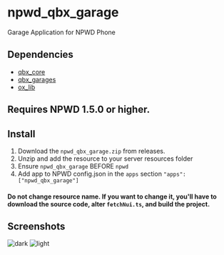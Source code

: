 # npwd_qbx_garage
Garage Application for NPWD Phone

## Dependencies
- [qbx_core](https://github.com/Qbox-project/qbx_core)
- [qbx_garages](https://github.com/Qbox-project/qbx_garages)
- [ox_lib](https://github.com/overextended/ox_lib)

## Requires NPWD 1.5.0 or higher.

## Install
1. Download the `npwd_qbx_garage.zip` from releases.
2. Unzip and add the resource to your server resources folder
3. Ensure `npwd_qbx_garage` BEFORE `npwd`
4. Add app to NPWD config.json in the `apps` section `"apps": ["npwd_qbx_garage"]`

#### Do not change resource name. If you want to change it, you'll have to download the source code, alter `fetchNui.ts`, and build the project.

## Screenshots
![dark](https://github.com/dusan01/npwd_qbx_garage/assets/7904473/16e12ddc-2254-4a4e-aafb-63bf1c2bd4c3) ![light](https://github.com/dusan01/npwd_qbx_garage/assets/7904473/60d86468-daae-4c55-a93e-3316998105f8)
